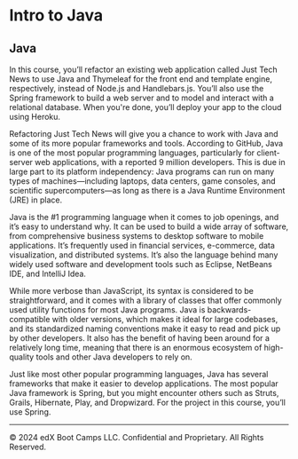 # Intro to Java

## Java

In this course, you’ll refactor an existing web application called Just Tech News to use Java and Thymeleaf for the front end and template engine, respectively, instead of Node.js and Handlebars.js. You’ll also use the Spring framework to build a web server and to model and interact with a relational database. When you're done, you’ll deploy your app to the cloud using Heroku.

Refactoring Just Tech News will give you a chance to work with Java and some of its more popular frameworks and tools. According to GitHub, Java is one of the most popular programming languages, particularly for client-server web applications, with a reported 9 million developers. This is due in large part to its platform independency: Java programs can run on many types of machines—including laptops, data centers, game consoles, and scientific supercomputers—as long as there is a Java Runtime Environment (JRE) in place.

Java is the #1 programming language when it comes to job openings, and it’s easy to understand why. It can be used to build a wide array of software, from comprehensive business systems to desktop software to mobile applications. It’s frequently used in financial services, e-commerce, data visualization, and distributed systems. It’s also the language behind many widely used software and development tools such as Eclipse, NetBeans IDE, and IntelliJ Idea.

While more verbose than JavaScript, its syntax is considered to be straightforward, and it comes with a library of classes that offer commonly used utility functions for most Java programs. Java is backwards-compatible with older versions, which makes it ideal for large codebases, and its standardized naming conventions make it easy to read and pick up by other developers. It also has the benefit of having been around for a relatively long time, meaning that there is an enormous ecosystem of high-quality tools and other Java developers to rely on.

Just like most other popular programming languages, Java has several frameworks that make it easier to develop applications. The most popular Java framework is Spring, but you might encounter others such as Struts, Grails, Hibernate, Play, and Dropwizard. For the project in this course, you’ll use Spring.

---
© 2024 edX Boot Camps LLC. Confidential and Proprietary. All Rights Reserved.